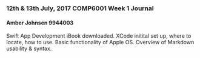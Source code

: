 ### 12th & 13th July, 2017 COMP6001 Week 1 Journal 
#### Amber Johnsen 9944003

Swift App Development iBook downloaded.
XCode initital set up, where to locate, how to use.
Basic functionality of Apple OS.
Overview of Markdown usability & syntax.
